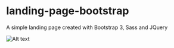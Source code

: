 # landing-page-bootstrap
A simple landing page created with Bootstrap 3, Sass and JQuery

![Alt text](design/test.png?raw=true "Desktop view")
